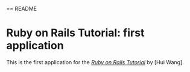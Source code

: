== README
# Ruby on Rails Tutorial: first application

This is the first application for the
[*Ruby on Rails Tutorial*](http://railstutorial.org/)
by [Hui Wang].


























